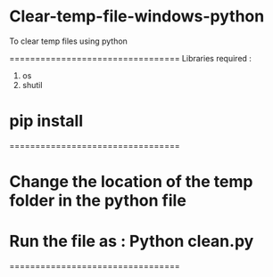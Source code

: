 # Clear-temp-file-windows-python
To clear temp files using python

=================================
Libraries required :

1. os
2. shutil

pip install
=================================
=================================

# Change the location of the temp folder in the python file
# Run the file as : Python clean.py

=================================
